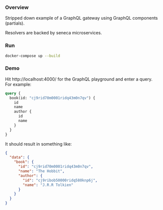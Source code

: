 
### Overview

Stripped down example of a GraphQL gateway using GraphQL components (partials).

Resolvers are backed by seneca microservices.

### Run

```bash
docker-compose up --build
```

### Demo

Hit http://localhost:4000/ for the GraphQL playground and enter a query. For example:

```graphql
query {
  book(id: "cj9rid70m0001ridq43m0n7qv") {
    id
    name
    author {
      id
      name
    }
  }
}
```

It should result in something like:

```json
{
  "data": {
    "book": {
      "id": "cj9rid70m0001ridq43m0n7qv",
      "name": "The Hobbit",
      "author": {
        "id": "cj9ribob50000ridq580knp6j",
        "name": "J.R.R Tolkien"
      }
    }
  }
}
```